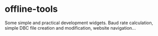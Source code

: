 # offline-tools
Some simple and practical development widgets. Baud rate calculation, simple DBC file creation and modification, website navigation... 
